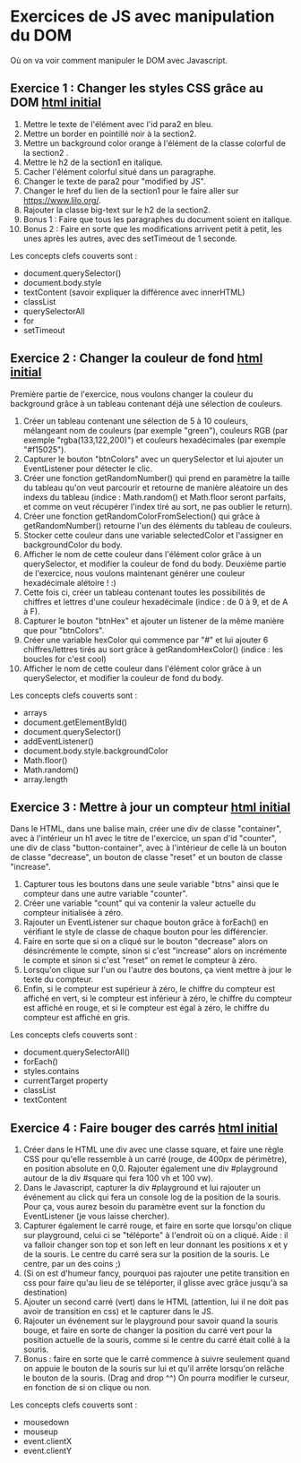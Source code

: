 # Exercices de JS avec manipulation du DOM
Où on va voir comment manipuler le DOM avec Javascript.

## Exercice 1 : Changer les styles CSS grâce au DOM [html initial](exercices/exercice1-dom.html)
1. Mettre le texte de l'élément avec l'id para2 en bleu.
2. Mettre un border en pointillé noir à la section2.
3. Mettre un background color orange à l'élément de la classe colorful de la section2 .
4. Mettre le h2 de la section1 en italique.
5. Cacher l'élément colorful situé dans un paragraphe.
6. Changer le texte de para2 pour "modified by JS".
7. Changer le href du lien de la section1 pour le faire aller sur https://www.lilo.org/.
8. Rajouter la classe big-text sur le h2 de la section2.
9. Bonus  1 : Faire que tous les paragraphes du document soient en italique.
10. Bonus 2 : Faire en sorte que les modifications arrivent petit à petit, les unes après les autres, avec des setTimeout de 1 seconde.

Les concepts clefs couverts sont :
- document.querySelector()
- document.body.style
- textContent (savoir expliquer la différence avec innerHTML)
- classList
- querySelectorAll
- for
- setTimeout

## Exercice 2 : Changer la couleur de fond [html initial](exercices/exercice2-hex-colors.html)
Première partie de l'exercice, nous voulons changer la couleur du background grâce à un tableau contenant déjà une sélection de couleurs.
1. Créer un tableau contenant une sélection de 5 à 10 couleurs, mélangeant nom de couleurs (par exemple "green"), couleurs RGB (par exemple "rgba(133,122,200)") et couleurs hexadécimales (par exemple "#f15025").
2. Capturer le bouton "btnColors" avec un querySelector et lui ajouter un EventListener pour détecter le clic.
3. Créer une fonction getRandomNumber() qui prend en paramètre la taille du tableau qu'on veut parcourir et retourne de manière aléatoire un des indexs du tableau (indice : Math.random() et Math.floor seront parfaits, et comme on veut récupérer l'index tiré au sort, ne pas oublier le return).
4. Créer une fonction getRandomColorFromSelection() qui grâce à getRandomNumber() retourne l'un des éléments du tableau de couleurs. 
5. Stocker cette couleur dans une variable selectedColor et l'assigner en backgroundColor du body.
6. Afficher le nom de cette couleur dans l'élément color grâce à un querySelector, et modifier la couleur de fond du body.
Deuxième partie de l'exercice, nous voulons maintenant générer une couleur hexadécimale alétoire ! :)
7. Cette fois ci, créer un tableau contenant toutes les possibilités de chiffres et lettres d'une couleur hexadécimale (indice : de 0 à 9, et de A à F).
8. Capturer le bouton "btnHex" et ajouter un listener de la même manière que pour "btnColors".
9. Créer une variable hexColor qui commence par "#" et lui ajouter 6 chiffres/lettres tirés au sort grâce à getRandomHexColor() (indice : les boucles for c'est cool)
10. Afficher le nom de cette couleur dans l'élément color grâce à un querySelector, et modifier la couleur de fond du body.

Les concepts clefs couverts sont :
- arrays
- document.getElementById()
- document.querySelector()
- addEventListener()
- document.body.style.backgroundColor
- Math.floor()
- Math.random()
- array.length

## Exercice 3 : Mettre à jour un compteur [html initial](exercices/exercice3-counter.html)
Dans le HTML, dans une balise main, créer une div de classe "container", avec à l'intérieur un h1 avec le titre de l'exercice, un span d'id "counter", une div de class "button-container", avec à l'intérieur de celle là un bouton de classe "decrease", un bouton de classe "reset" et un bouton de classe "increase".
1. Capturer tous les boutons dans une seule variable "btns" ainsi que le compteur dans une autre variable "counter".
2. Créer une variable "count" qui va contenir la valeur actuelle du compteur initialisée à zéro.
3. Rajouter un EventListener sur chaque bouton grâce à forEach() en vérifiant le style de classe de chaque bouton pour les différencier. 
4. Faire en sorte que si on a cliqué sur le bouton "decrease" alors on désincrémente le compte, sinon si c'est "increase" alors on incrémente le compte et sinon si c'est "reset" on remet le compteur à zéro.
5. Lorsqu'on clique sur l'un ou l'autre des boutons, ça vient mettre à jour le texte du compteur.
6. Enfin, si le compteur est supérieur à zéro, le chiffre du compteur est affiché en vert, si le compteur est inférieur à zéro, le chiffre du compteur est affiché en rouge, et si le compteur est égal à zéro, le chiffre du compteur est affiché en gris.

Les concepts clefs couverts sont :
- document.querySelectorAll()
- forEach()
- styles.contains
- currentTarget property
- classList
- textContent

## Exercice 4 : Faire bouger des carrés [html initial](exercices/exercice4-event.html)
1. Créer dans le HTML une div avec une classe square, et faire une règle CSS pour qu'elle ressemble à un carré (rouge, de 400px de périmètre), en position absolute en 0,0. Rajouter également une div #playground autour de la div #square qui fera 100 vh et 100 vw).
2. Dans le Javascript, capturer la div #playground et lui rajouter un événement au click qui fera un console log de la position de la souris. Pour ça, vous aurez besoin du paramètre event sur la fonction du EventListener (je vous laisse chercher).
3. Capturer également le carré rouge, et faire en sorte que lorsqu'on clique sur playground, celui ci se "téléporte" à l'endroit où on a cliqué. Aide : il va falloir changer son top et son left en leur donnant les positions x et y de la souris. Le centre du carré sera sur la position de la souris. Le centre, par un des coins ;)
4. (Si on est d'humeur fancy, pourquoi pas rajouter une petite transition en css pour faire qu'au lieu de se téléporter, il glisse avec grâce jusqu'à sa destination)
5. Ajouter un second carré (vert) dans le HTML (attention, lui il ne doit pas avoir de transition en css) et le capturer dans le JS.
6. Rajouter un événement sur le playground pour savoir quand la souris bouge, et faire en sorte de changer la position du carré vert pour la position actuelle de la souris, comme si le centre du carré était collé à la souris.
7. Bonus : faire en sorte que le carré commence à suivre seulement quand on appuie le bouton de la souris sur lui et qu'il arrête lorsqu'on relâche le bouton de la souris. (Drag and drop ^^) On pourra modifier le curseur, en fonction de si on clique ou non.

Les concepts clefs couverts sont :
- mousedown
- mouseup
- event.clientX
- event.clientY
